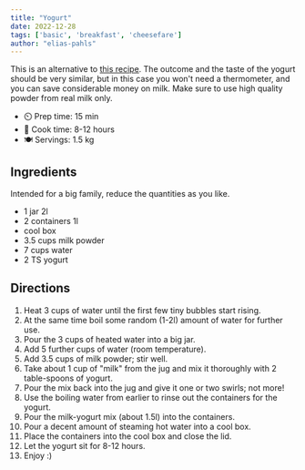 ```yaml
---
title: "Yogurt"
date: 2022-12-28
tags: ['basic', 'breakfast', 'cheesefare']
author: "elias-pahls"
---
```


This is an alternative to [this recipe](./yogurt.md). The outcome and the taste of the yogurt should be very similar, but in this case you won't need a thermometer, and you can save considerable money on milk. Make sure to use high quality powder from real milk only.

- ⏲️ Prep time: 15 min
- 🍳 Cook time: 8-12 hours
- 🍽️ Servings: 1.5 kg

## Ingredients

Intended for a big family, reduce the quantities as you like.

- 1 jar 2l
- 2 containers 1l
- cool box
- 3.5 cups milk powder
- 7 cups water
- 2 TS yogurt

## Directions

1. Heat 3 cups of water until the first few tiny bubbles start rising.
2. At the same time boil some random (1-2l) amount of water for further use.
3. Pour the 3 cups of heated water into a big jar.
4. Add 5 further cups of water (room temperature).
5. Add 3.5 cups of milk powder; stir well.
6. Take about 1 cup of "milk" from the jug and mix it thoroughly with 2 table-spoons of yogurt.
8. Pour the mix back into the jug and give it one or two swirls; not more!
9. Use the boiling water from earlier to rinse out the containers for the yogurt.
10. Pour the milk-yogurt mix (about 1.5l) into the containers.
11. Pour a decent amount of steaming hot water into a cool box.
12. Place the containers into the cool box and close the lid.
13. Let the yogurt sit for 8-12 hours.
14. Enjoy :)
